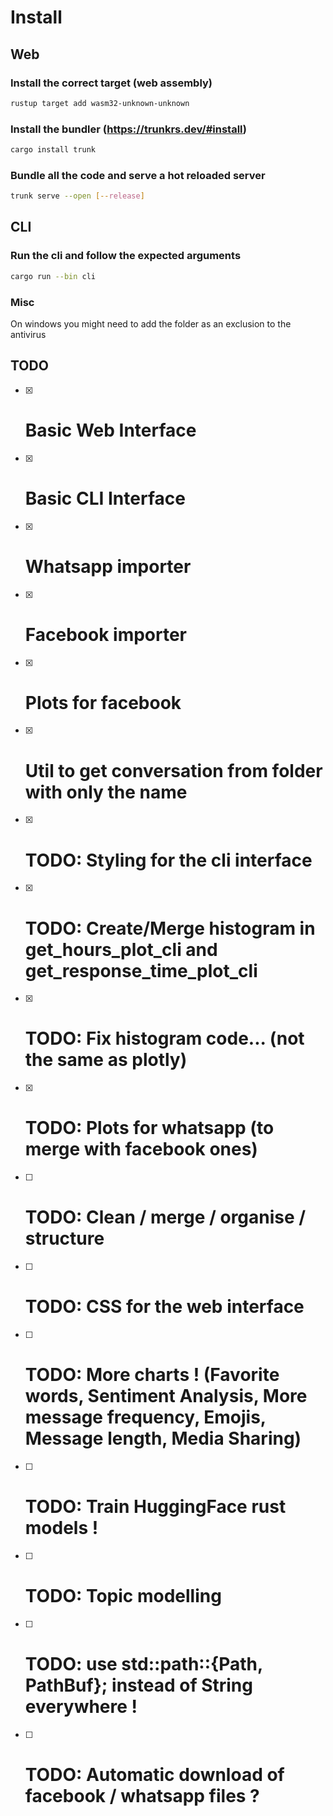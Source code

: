# Install

## Web

### Install the correct target (web assembly)

```sh
rustup target add wasm32-unknown-unknown
```

### Install the bundler (<https://trunkrs.dev/#install>)

```sh
cargo install trunk
```

### Bundle all the code and serve a hot reloaded server

```sh
trunk serve --open [--release]
```

## CLI

### Run the cli and follow the expected arguments

```sh
cargo run --bin cli
```

### Misc

On windows you might need to add the folder as an exclusion to the antivirus

## TODO

- [X] # Basic Web Interface
- [X] # Basic CLI Interface
- [X] # Whatsapp importer
- [X] # Facebook importer
- [X] # Plots for facebook
- [X] # Util to get conversation from folder with only the name
- [X] # TODO: Styling for the cli interface
- [X] # TODO: Create/Merge histogram in get_hours_plot_cli and get_response_time_plot_cli
- [X] # TODO: Fix histogram code... (not the same as plotly)
- [X] # TODO: Plots for whatsapp (to merge with facebook ones)
- [ ] # TODO: Clean / merge / organise / structure
- [ ] # TODO: CSS for the web interface
- [ ] # TODO: More charts ! (Favorite words, Sentiment Analysis, More message frequency, Emojis, Message length, Media Sharing)
- [ ] # TODO: Train HuggingFace rust models !
- [ ] # TODO: Topic modelling
- [ ] # TODO: use std::path::{Path, PathBuf}; instead of String everywhere !
- [ ] # TODO: Automatic download of facebook / whatsapp files ?
